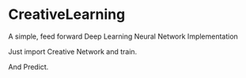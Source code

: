 # CreativeLearning
A simple, feed forward Deep Learning Neural Network Implementation

Just import Creative Network and train.

And Predict.
